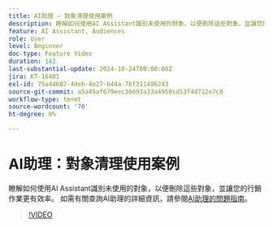 ```yaml
---
title: AI助理 — 對象清理使用案例
description: 瞭解如何使用AI Assistant識別未使用的對象，以便刪除這些對象，並讓您的行銷作業更有效率。
feature: AI Assistant, Audiences
role: User
level: Beginner
doc-type: Feature Video
duration: 142
last-substantial-update: 2024-10-24T00:00:00Z
jira: KT-16401
exl-id: 75a44602-4deb-4e27-b44a-7bf311486243
source-git-commit: a5a45af679eec36693a33a4950cd53f4d712e7c8
workflow-type: tm+mt
source-wordcount: '70'
ht-degree: 0%

---
```


# AI助理：對象清理使用案例

瞭解如何使用AI Assistant識別未使用的對象，以便刪除這些對象，並讓您的行銷作業更有效率。 如需有關查詢AI助理的詳細資訊，請參閱[AI助理的問題指南](https://experienceleague.adobe.com/en/docs/experience-platform/ai-assistant/questions)。

>[!VIDEO](https://video.tv.adobe.com/v/3435532/?learn=on)
